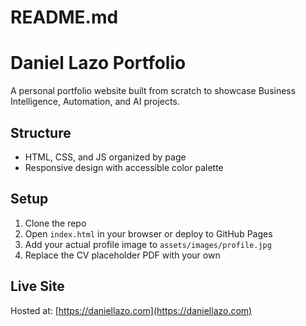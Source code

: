 # README.md

# Daniel Lazo Portfolio

A personal portfolio website built from scratch to showcase Business Intelligence, Automation, and AI projects.

## Structure
- HTML, CSS, and JS organized by page
- Responsive design with accessible color palette

## Setup
1. Clone the repo
2. Open `index.html` in your browser or deploy to GitHub Pages
3. Add your actual profile image to `assets/images/profile.jpg`
4. Replace the CV placeholder PDF with your own

## Live Site
Hosted at: [https://daniellazo.com](https://daniellazo.com)
